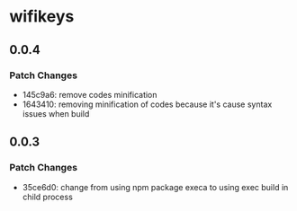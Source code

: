 # wifikeys

## 0.0.4

### Patch Changes

- 145c9a6: remove codes minification
- 1643410: removing minification of codes because it's cause syntax issues when build

## 0.0.3

### Patch Changes

- 35ce6d0: change from using npm package execa to using exec build in child process
